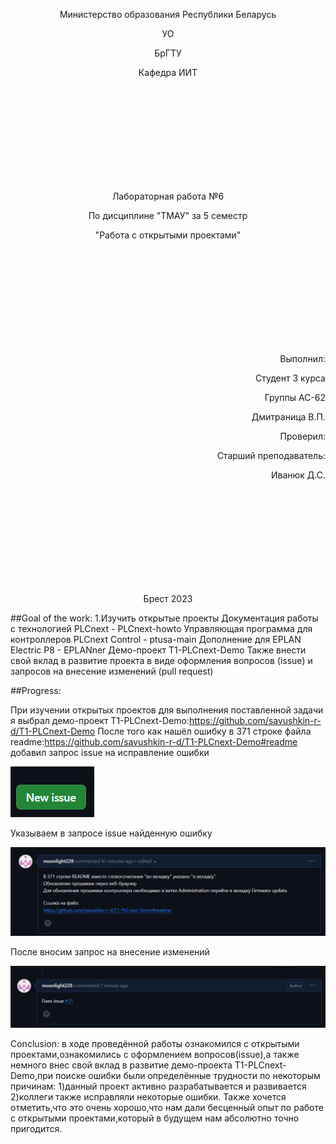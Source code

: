  <p align="center">Министерство образования Республики Беларусь</p>
 <p align="center">УО</p>
 <p align="center">БрГТУ</p>
 <p align="center">Кафедра ИИТ</p>
 <br/><br/><br/><br/><br/><br/><br/><br/><br/>
 <p align="center"> Лабораторная работа №6</p>
 <p align="center">По дисциплине "ТМАУ" за 5 семестр</p>
 <p align="center"> "Работа с открытыми проектами"</p>
 <br/><br/><br/><br/><br/><br/><br/><br/><br/>
 <p align="right">Выполнил:</p>
 <p align="right">Студент 3 курса</p>
 <p align="right">Группы АС-62</p>
 <p align="right">Дмитраница В.П.</p>
 <p align="right">Проверил:</p>
 <p align="right">Старший преподаватель:</p>
 <p align="right">Иванюк Д.С.</p>
 <br/><br/><br/><br/><br/><br/><br/><br/><br/>
 <p align="center">Брест 2023</p>



 ##Goal of the work:
 1.Изучить открытые проекты
 Документация работы с технологией PLCnext - PLCnext-howto
 Управляющая программа для контроллеров PLCnext Control - ptusa-main
 Дополнение для EPLAN Electric P8 - EPLANner
 Демо-проект T1-PLCnext-Demo
 Также внести свой вклад в развитие проекта в виде оформления вопросов (issue) и запросов на внесение изменений (pull request)


 ##Progress:

 При изучении открытых проектов для выполнения поставленной задачи я выбрал демо-проект T1-PLCnext-Demo:https://github.com/savushkin-r-d/T1-PLCnext-Demo
 После того как нашёл ошибку в 371 cтроке файла readme:https://github.com/savushkin-r-d/T1-PLCnext-Demo#readme добавил запрос issue на исправление ошибки
 
 
 ![](../images/newissue.jpg)


 Указываем в запросе issue найденную ошибку


 
 ![](../images/issueinfo.jpg) 
 


 После вносим запрос на внесение изменений


 ![](../images/requstcomm.jpg) 




Conclusion: в ходе проведённой работы  ознакомился с открытыми проектами,ознакомились с оформлением вопросов(issue),а также немного внес свой вклад в развитие демо-проекта T1-PLCnext-Demo,при      поиске ошибки были определённые трудности по некоторым причинам:
1)данный проект активно разрабатывается и развивается
2)коллеги также исправляли некоторые ошибки.
Также хочется отметить,что это очень хорошо,что нам дали бесценный опыт по работе с открытыми проектами,который в будущем нам абсолютно точно пригодится.

 

